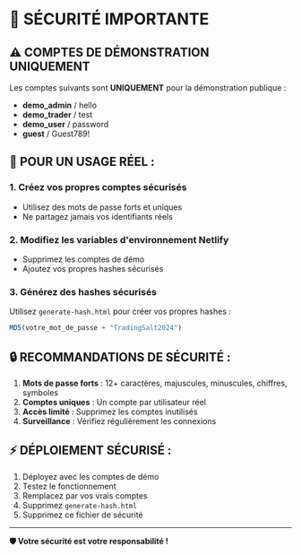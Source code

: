 # 🔐 SÉCURITÉ IMPORTANTE

## ⚠️ COMPTES DE DÉMONSTRATION UNIQUEMENT

Les comptes suivants sont **UNIQUEMENT** pour la démonstration publique :

- **demo_admin** / hello
- **demo_trader** / test  
- **demo_user** / password
- **guest** / Guest789!

## 🚨 POUR UN USAGE RÉEL :

### 1. Créez vos propres comptes sécurisés
- Utilisez des mots de passe forts et uniques
- Ne partagez jamais vos identifiants réels

### 2. Modifiez les variables d'environnement Netlify
- Supprimez les comptes de démo
- Ajoutez vos propres hashes sécurisés

### 3. Générez des hashes sécurisés
Utilisez `generate-hash.html` pour créer vos propres hashes :
```javascript
MD5(votre_mot_de_passe + "TradingSalt2024")
```

## 🔒 RECOMMANDATIONS DE SÉCURITÉ :

1. **Mots de passe forts** : 12+ caractères, majuscules, minuscules, chiffres, symboles
2. **Comptes uniques** : Un compte par utilisateur réel
3. **Accès limité** : Supprimez les comptes inutilisés
4. **Surveillance** : Vérifiez régulièrement les connexions

## ⚡ DÉPLOIEMENT SÉCURISÉ :

1. Déployez avec les comptes de démo
2. Testez le fonctionnement
3. Remplacez par vos vrais comptes
4. Supprimez `generate-hash.html`
5. Supprimez ce fichier de sécurité

---
**🛡️ Votre sécurité est votre responsabilité !**